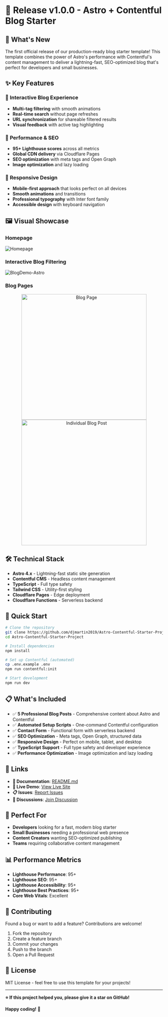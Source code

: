 # 🚀 Release v1.0.0 - Astro + Contentful Blog Starter

## 🎉 What's New

The first official release of our production-ready blog starter template! This template combines the power of Astro's performance with Contentful's content management to deliver a lightning-fast, SEO-optimized blog that's perfect for developers and small businesses.

## ✨ Key Features

### 🎯 **Interactive Blog Experience**

- **Multi-tag filtering** with smooth animations
- **Real-time search** without page refreshes
- **URL synchronization** for shareable filtered results
- **Visual feedback** with active tag highlighting

### 🚀 **Performance & SEO**

- **95+ Lighthouse scores** across all metrics
- **Global CDN delivery** via Cloudflare Pages
- **SEO optimization** with meta tags and Open Graph
- **Image optimization** and lazy loading

### 📱 **Responsive Design**

- **Mobile-first approach** that looks perfect on all devices
- **Smooth animations** and transitions
- **Professional typography** with Inter font family
- **Accessible design** with keyboard navigation

## 🖼️ Visual Showcase

### Homepage

![Homepage](https://github.com/user-attachments/assets/a8321de4-3169-4e61-86a0-76a0395cc562)

### Interactive Blog Filtering

![BlogDemo-Astro](https://github.com/user-attachments/assets/9f3e177d-ff4c-417d-b532-14c127da8682)

### Blog Pages

<div align="center">
  <img width="400" alt="Blog Page" src="https://github.com/user-attachments/assets/b9fa0c69-2c5e-453f-a8dd-7973dc9cf31d">
  <img width="400" alt="Individual Blog Post" src="https://github.com/user-attachments/assets/84a8a34a-49f7-4122-88e3-4aa663a98f3f">
</div>

## 🛠️ Technical Stack

- **Astro 4.x** - Lightning-fast static site generation
- **Contentful CMS** - Headless content management
- **TypeScript** - Full type safety
- **Tailwind CSS** - Utility-first styling
- **Cloudflare Pages** - Edge deployment
- **Cloudflare Functions** - Serverless backend

## 🚀 Quick Start

```bash
# Clone the repository
git clone https://github.com/djmartin2019/Astro-Contentful-Starter-Project.git
cd Astro-Contentful-Starter-Project

# Install dependencies
npm install

# Set up Contentful (automated)
cp .env.example .env
npm run contentful:init

# Start development
npm run dev
```

## 📋 What's Included

- ✅ **5 Professional Blog Posts** - Comprehensive content about Astro and Contentful
- ✅ **Automated Setup Scripts** - One-command Contentful configuration
- ✅ **Contact Form** - Functional form with serverless backend
- ✅ **SEO Optimization** - Meta tags, Open Graph, structured data
- ✅ **Responsive Design** - Perfect on mobile, tablet, and desktop
- ✅ **TypeScript Support** - Full type safety and developer experience
- ✅ **Performance Optimization** - Image optimization and lazy loading

## 🔗 Links

- **📖 Documentation**: [README.md](README.md)
- **🚀 Live Demo**: [View Live Site](https://your-demo-url.pages.dev)
- **📋 Issues**: [Report Issues](https://github.com/djmartin2019/Astro-Contentful-Starter-Project/issues)
- **💬 Discussions**: [Join Discussion](https://github.com/djmartin2019/Astro-Contentful-Starter-Project/discussions)

## 🎯 Perfect For

- **Developers** looking for a fast, modern blog starter
- **Small Businesses** needing a professional web presence
- **Content Creators** wanting SEO-optimized publishing
- **Teams** requiring collaborative content management

## 📊 Performance Metrics

- **Lighthouse Performance**: 95+
- **Lighthouse SEO**: 95+
- **Lighthouse Accessibility**: 95+
- **Lighthouse Best Practices**: 95+
- **Core Web Vitals**: Excellent

## 🤝 Contributing

Found a bug or want to add a feature? Contributions are welcome!

1. Fork the repository
2. Create a feature branch
3. Commit your changes
4. Push to the branch
5. Open a Pull Request

## 📄 License

MIT License - feel free to use this template for your projects!

---

**⭐ If this project helped you, please give it a star on GitHub!**

**Happy coding!** 🚀

